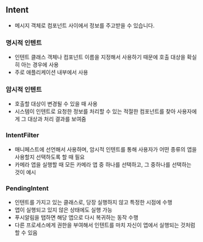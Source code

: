 
## Intent
- 메시지 객체로 컴포넌트 사이에서 정보를 주고받을 수 있습니다.

### 명시적 인텐트
- 인텐트 클래스 객체나 컴포넌트 이름을 지정해서 사용하기 때문에 호출 대상을 확실히 아는 경우에 사용
- 주로 애플리케이션 내부에서 사용

### 암시적 인텐트
- 호출할 대상이 변경될 수 있을 때 사용
- 시스템이 인텐트로 요청한 정보를 처리할 수 있는 적절한 컴포넌트를 찾아 사용자에게 그 대상과 처리 결과를 보여줌

### IntentFilter
- 매니페스트에 선언해서 사용하며, 암시적 인텐트를 통해 사용자가 어떤 종류의 앱을 사용할지 선택하도록 할 때 필요
- 카메라 앱을 실행할 때 모든 카메라 앱 중 하나를 선택하고, 그 중하나를 선택하는 것이 예시

### PendingIntent
- 인텐트를 가지고 있는 클래스로, 당장 실행하지 않고 특정한 시점에 수행
- 앱이 실행되고 있지 않은 상태에도 실행 가능
- 푸시알림을 탭하면 해당 앱으로 다시 복귀하는 동작 수행 
- 다른 프로세스에게 권한을 부여해서 인텐트를 마치 자신이 앱에서 실행되는 것처럼 할 수 있음